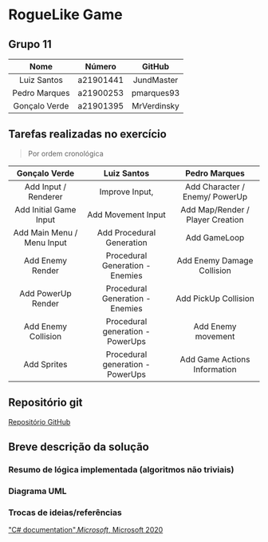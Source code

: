 # RogueLike Game

## Grupo 11

|Nome|Número|GitHub|
|:-:|:-:|:-:|
|Luiz Santos|a21901441|JundMaster|
|Pedro Marques|a21900253|pmarques93|
|Gonçalo Verde|a21901395|MrVerdinsky|

## Tarefas realizadas no exercício

>Por ordem cronológica

|Gonçalo Verde|Luiz Santos|Pedro Marques|
|:-:|:-:|:-:|
|Add Input / Renderer|Improve Input, |Add Character / Enemy/ PowerUp|
|Add Initial Game Input|Add Movement Input|Add Map/Render / Player Creation|
|Add Main Menu / Menu Input|Add Procedural Generation|Add GameLoop|
|Add Enemy Render|Procedural Generation - Enemies|Add Enemy Damage Collision|
|Add PowerUp Render|Procedural Generation - Enemies|Add PickUp Collision|
|Add Enemy Collision|Procedural generation - PowerUps|Add Enemy movement|
|Add Sprites|Procedural generation - PowerUps|Add Game Actions Information|

## Repositório git

[Repositório GitHub](https://github.com/MrVerdinsky/3-ProjetoLP)

## Breve descrição da solução

### Resumo de lógica implementada (algoritmos não triviais)

### Diagrama UML

### Trocas de ideias/referências

["C# documentation",_Microsoft_, Microsoft 2020](
  https://docs.microsoft.com/en-us/dotnet/csharp)
  